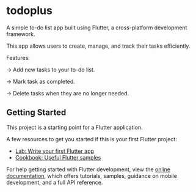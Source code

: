 # todoplus

A simple to-do list app built using Flutter, a cross-platform development framework.

This app allows users to create, manage, and track their tasks efficiently.

Features:

-> Add new tasks to your to-do list.

-> Mark task as completed.

-> Delete tasks when they are no longer needed.

## Getting Started

This project is a starting point for a Flutter application.

A few resources to get you started if this is your first Flutter project:

- [Lab: Write your first Flutter app](https://docs.flutter.dev/get-started/codelab)
- [Cookbook: Useful Flutter samples](https://docs.flutter.dev/cookbook)

For help getting started with Flutter development, view the
[online documentation](https://docs.flutter.dev/), which offers tutorials,
samples, guidance on mobile development, and a full API reference.

